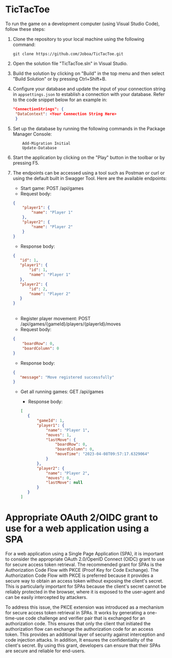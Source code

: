 # TicTacToe
To run the game on a development computer (using Visual Studio Code), follow these steps:

1. Clone the repository to your local machine using the following command:

       git clone https://github.com/Joboa/TicTacToe.git

2. Open the solution file "TicTacToe.sln" in Visual Studio.
3. Build the solution by clicking on "Build" in the top menu and then select "Build Solution" or by pressing Ctrl+Shift+B.
4. Configure your database and update the input of your connection string in ```appsettings.json``` to establish a connection with your database. 
   Refer to the code snippet below for an example in:
    
   ```json
   "ConnectionStrings": {
    "DataContext": <Your Connection String Here>
    }
   ```
4. Set up the database by running the following commands in the Package Manager Console:
    ```
        Add-Migration Initial
        Update-Database
    ```
5. Start the application by clicking on the "Play" button in the toolbar or by pressing F5.
6. The endpoints can be accessed using a tool such as Postman or curl or using the default built in Swagger Tool. Here are the available endpoints:

    <ul>
        <li>Start game: POST /api/games</li>
        <li>Request body:</li>
    </ul>

    ```json
    {
        "player1": {
            "name": "Player 1"
        },
        "player2": {
            "name": "Player 2"
        }
    }
    ```

    <ul>
        <li>Response body:</li>
    </ul>

     ```json
    {
        "id": 1,
        "player1": {
            "id": 1,
            "name": "Player 1"
        },
        "player2": {
            "id": 2,
            "name": "Player 2"
        }
    }

    ```
    <br>

      <ul>
        <li>Register player movement: POST /api/games/{gameId}/players/{playerId}/moves</li>
        <li>Request body:</li>
    </ul>

    ```json
    {
        "boardRow": 0,
        "boardColumn": 0
    }
    ```

    <ul>
        <li>Response body:</li>
    </ul>

     ```json
    {
        "message": "Move registered successfully"
    }
    ```

    <ul>
        <li>Get all running games: GET /api/games</li>
    <ul>
        <li>Response body:</li>
    </ul>

     ```json
    [
        {
            "gameId": 1,
            "player1": {
                "name": "Player 1",
                "moves": 1,
                "lastMove": {
                    "boardRow": 0,
                    "boardColumn": 0,
                    "moveTime": "2023-04-08T09:57:17.6329064"
                }
            },
            "player2": {
                "name": "Player 2",
                "moves": 0,
                "lastMove": null
            }
        }
    ]
    ```

# Appropriate OAuth 2/OIDC grant to use for a web application using a SPA
For a web application using a Single Page Application (SPA), it is important to consider the appropriate OAuth 2.0/OpenID Connect (OIDC) grant to use for secure access token retrieval. The recommended grant for SPAs is the Authorization Code Flow with PKCE (Proof Key for Code Exchange). The Authorization Code Flow with PKCE is preferred because it provides a secure way to obtain an access token without exposing the client's secret. This is particularly important for SPAs because the client's secret cannot be reliably protected in the browser, where it is exposed to the user-agent and can be easily intercepted by attackers.

To address this issue, the PKCE extension was introduced as a mechanism for secure access token retrieval in SPAs. It works by generating a one-time-use code challenge and verifier pair that is exchanged for an authorization code. This ensures that only the client that initiated the authorization flow can exchange the authorization code for an access token. This provides an additional layer of security against interception and code injection attacks. In addition, It ensures the confidentiality of the client's secret. By using this grant, developers can ensure that their SPAs are secure and reliable for end-users.
